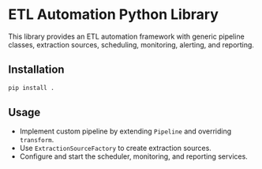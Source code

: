 # ETL Automation Python Library

This library provides an ETL automation framework with generic pipeline classes, extraction sources, scheduling, monitoring, alerting, and reporting.

## Installation

```bash
pip install .
```

## Usage

- Implement custom pipeline by extending `Pipeline` and overriding `transform`.
- Use `ExtractionSourceFactory` to create extraction sources.
- Configure and start the scheduler, monitoring, and reporting services.